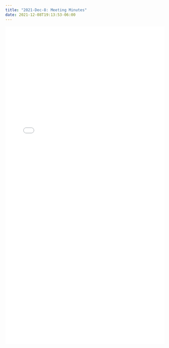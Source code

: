 ```yaml
---
title: "2021-Dec-8: Meeting Minutes"
date: 2021-12-08T19:13:53-06:00
---
```


<embed width=100% height=1000 src="./../../pdfs/2021-12-08-meeting-minutes.pdf"></embed>
